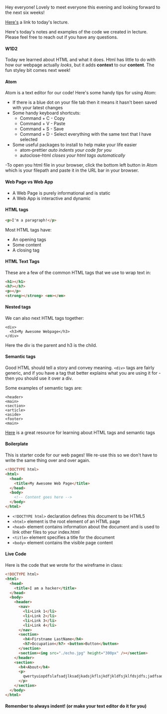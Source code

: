 Hey everyone! Lovely to meet everyone this evening and looking forward to the next six weeks!

[Here's](https://www.youtube.com/watch?v=qoG8O6rdK6A) a link to today's lecture.

Here's today's notes and examples of the code we created in lecture.
Please feel free to reach out if you have any questions.

#### W1D2

Today we learned about HTML and what it does. Html has little to do with how our webpage actually _looks_, but it adds **context** to our **content**. The fun styley bit comes next week!

#### Atom

Atom is a text editor for our code! Here's some handy tips for using Atom:

- If there is a blue dot on your file tab then it means it hasn't been saved with your latest changes
- Some handy keyboard shortcuts:
  - Command + C - Copy
  - Command + V - Paste
  - Command + S - Save
  - Command + D - Select everything with the same text that I have selected
- Some useful packages to install to help make your life easier
  - atom-prettier _auto indents your code for you_
  - autoclose-html _closes your html tags automatically_

-To open you html file in your browser, click the bottom left button in Atom which is your filepath and paste it in the URL bar in your browser.

#### Web Page vs Web App

- A Web Page is purely informational and is static
- A Web App is interactive and dynamic

#### HTML tags

```html
<p>I'm a paragraph!</p>
```

Most HTML tags have:

- An opening tags
- Some content
- A closing tag

#### HTML Text Tags

These are a few of the common HTML tags that we use to wrap text in:

```html
<h1></h1>
<h7></h7>
<p></p>
<strong></strong> <em></em>
```

#### Nested tags

We can also next HTML tags together:

```
<div>
  <h3>My Awesome Webpage</h3>
</div>

```

Here the div is the parent and h3 is the child.

#### Semantic tags

Good HTML should tell a story and convey meaning. `<div>` tags are fairly generic, and if you have a tag that better explains what you are using it for - then you should use it over a div.

Some examples of semantic tags are:

```
<header>
<main>
<section>
<article>
<aside>
<footer>
<main>
```

[Here](https://developer.mozilla.org/en-US/docs/Glossary/Semantics) is a great resource for learning about HTML tags and semantic tags

#### Boilerplate

This is starter code for our web pages! We re-use this so we don't have to write the same thing over and over again.

```html
<!DOCTYPE html>
<html>
  <head>
    <title>My Awesome Web Page</title>
  </head>
  <body>
    <!-- Content goes here -->
  </body>
</html>
```

- `<!DOCTYPE html>` declaration defines this document to be HTML5
- `<html>` element is the root element of an HTML page
- `<head>` element contains information about the document and is used to link other files to your index.html
- `<title>` element specifies a title for the document
- `<body>` element contains the visible page content

#### Live Code

Here is the code that we wrote for the wireframe in class:

```html
<!DOCTYPE html>
<html>
  <head>
    <title>I am a hacker</title>
  </head>
  <body>
    <header>
      <nav>
        <li>Link 1</li>
        <li>Link 2</li>
        <li>Link 3</li>
        <li>Link 4</li>
      </nav>
      <section>
        <h4>Firstname LastName</h4>
        <h7>Occupation</h7> <button>Button</button>
      </section>
      <section><img src="./echo.jpg" height="300px" /></section>
    </header>
    <section>
      <h4>About</h4>
      <p>
        qwertyuiopdfslafsadjlksadjkadsjkflsjkdfjkldfsjklfdsjdfs;jadfsadsj;adflsjdfksl
      </p>
    </section>
  </body>
</html>
```

#### Remember to always indent! (or make your text editor do it for you)
